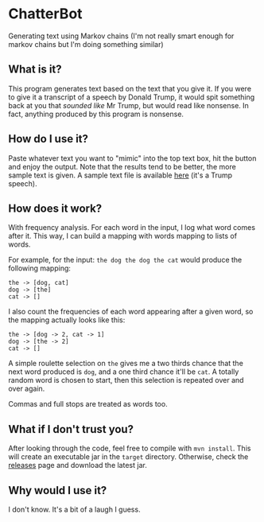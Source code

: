 # ChatterBot
Generating text using Markov chains (I'm not really smart enough for markov chains but I'm doing something similar)

## What is it?
This program generates text based on the text that you give it. If you were to give it a transcript of a speech by Donald Trump, it would spit something back at you that *sounded like* Mr Trump, but would read like nonsense. In fact, anything produced by this program is nonsense.

## How do I use it?
Paste whatever text you want to "mimic" into the top text box, hit the button and enjoy the output. Note that the results tend to be better, the more sample text is given. A sample text file is available [here](src/michaelryan/ChatterBot/sampletext) (it's a Trump speech).

## How does it work?
With frequency analysis. For each word in the input, I log what word comes after it. This way, I can build a mapping with words mapping to lists of words.

For example, for the input: `the dog the dog the cat` would produce the following mapping:
```
the -> [dog, cat]
dog -> [the]
cat -> []
```

I also count the frequencies of each word appearing after a given word, so the mapping actually looks like this:

```
the -> [dog -> 2, cat -> 1]
dog -> [the -> 2]
cat -> []
```
A simple roulette selection on `the` gives me a two thirds chance that the next word produced is `dog`, and a one third chance it'll be `cat`. A totally random word is chosen to start, then this selection is repeated over and over again.

Commas and full stops are treated as words too.

## What if I don't trust you?
After looking through the code, feel free to compile with `mvn install`. This will create an executable jar in the `target` directory. Otherwise, check the [releases](https://github.com/michael-ryan/ChatterBot/releases) page and download the latest jar.

## Why would I use it?
I don't know. It's a bit of a laugh I guess.
